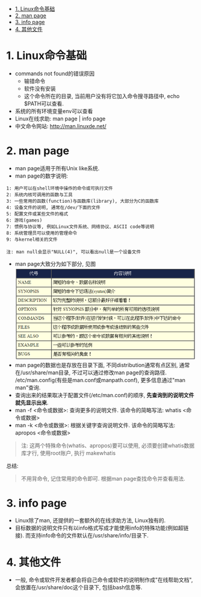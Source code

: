 
<!-- @import "[TOC]" {cmd="toc" depthFrom=1 depthTo=6 orderedList=false} -->

<!-- code_chunk_output -->

- [1. Linux命令基础](#1-linux命令基础)
- [2. man page](#2-man-page)
- [3. info page](#3-info-page)
- [4. 其他文件](#4-其他文件)

<!-- /code_chunk_output -->

# 1. Linux命令基础

 - commands not found的错误原因
     - 输错命令
     - 软件没有安装
     - 这个命令所在的目录, 当前用户没有将它加入命令搜寻路径中, echo $PATH可以查看. 
 - 系统的所有环境变量env可以查看
 - Linux在线求助: man page | info page  
 - 中文命令网站: http://man.linuxde.net/

# 2. man page

 - man page适用于所有Unix like系统. 
 - man page的数字说明: 

```
1: 用户可以在shell环境中操作的命令或可执行文件
2: 系统内核可调用的函数与工具
3: 一些常用的函数(function)与函数库(library), 大部分为C的函数库
4: 设备文件的说明, 通常在/dev/下面的文件
5: 配置文件或某些文件的格式
6: 游戏(games)
7: 惯例与协议等, 例如Linux文件系统、网络协议、ASCII code等说明
8: 系统管理员可以使用的管理命令
9: 与kernel相关的文件
    
注: man null会显示"NULL(4)", 可以看出null是一个设备文件
```
 - man page大致分为如下部分, 见图  
 ![man page](images/man1.PNG "man page 说明")  
 - man page的数据也是存放在目录下面, 不同distribution通常有点区别, 通常在/usr/share/man目录, 不过可以通过修改man page的查询路径. /etc/man.config(有些是man.conf或manpath.conf), 更多信息通过"man man"查询. 
 - 查询出来的结果取决于配置文件(/etc/man.conf)的顺序, **先查询到的说明文件就先显示出来**. 
 - man -f <命令或数据>: 查询更多的说明文件. 该命令的简略写法:  whatis <命令或数据> 
 - man -k <命令或数据>: 根据关键字查询说明文件. 该命令的简略写法: apropos <命令或数据> 

> 注: 这两个特殊命令(whatis、apropos)要可以使用, 必须要创建whatis数据库才行, 使用root账户, 执行 makewhatis

总结: 

> 不用背命令, 记住常用的命令即可. 根据man page查找命令并查看用法. 

# 3. info page

 - Linux除了man, 还提供的一套额外的在线求助方法, Linux独有的. 
 - 目标数据的说明文件只有以info格式写成才能使用info的特殊功能(例如超链接). 而支持info命令的文件默认在/usr/share/info/目录下. 

# 4. 其他文件

 - 一般, 命令或软件开发者都会将自己命令或软件的说明制作成"在线帮助文档", 会放置在/usr/share/doc这个目录下, 包括bash信息等. 